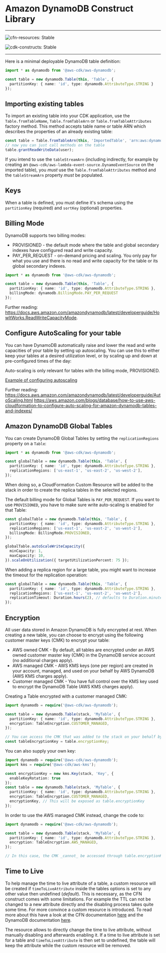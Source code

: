 # Amazon DynamoDB Construct Library
<!--BEGIN STABILITY BANNER-->

---

![cfn-resources: Stable](https://img.shields.io/badge/cfn--resources-stable-success.svg?style=for-the-badge)

![cdk-constructs: Stable](https://img.shields.io/badge/cdk--constructs-stable-success.svg?style=for-the-badge)

---

<!--END STABILITY BANNER-->

Here is a minimal deployable DynamoDB table definition:

```ts
import * as dynamodb from '@aws-cdk/aws-dynamodb';

const table = new dynamodb.Table(this, 'Table', {
  partitionKey: { name: 'id', type: dynamodb.AttributeType.STRING }
});
```

## Importing existing tables

To import an existing table into your CDK application, use the `Table.fromTableName`, `Table.fromTableArn` or `Table.fromTableAttributes`
factory method. This method accepts table name or table ARN which describes the properties of an already
existing table:

```ts
const table = Table.fromTableArn(this, 'ImportedTable', 'arn:aws:dynamodb:us-east-1:111111111:table/my-table');
// now you can just call methods on the table
table.grantReadWriteData(user);
```

If you intend to use the `tableStreamArn` (including indirectly, for example by creating an
`@aws-cdk/aws-lambda-event-source.DynamoEventSource` on the imported table), you *must* use the
`Table.fromTableAttributes` method and the `tableStreamArn` property *must* be populated.

## Keys

When a table is defined, you must define it's schema using the `partitionKey`
(required) and `sortKey` (optional) properties.

## Billing Mode

DynamoDB supports two billing modes:

* PROVISIONED - the default mode where the table and global secondary indexes have configured read and write capacity.
* PAY_PER_REQUEST - on-demand pricing and scaling. You only pay for what you use and there is no read and write capacity for the table or its global secondary indexes.

```ts
import * as dynamodb from '@aws-cdk/aws-dynamodb';

const table = new dynamodb.Table(this, 'Table', {
  partitionKey: { name: 'id', type: dynamodb.AttributeType.STRING },
  billingMode: dynamodb.BillingMode.PAY_PER_REQUEST
});
```

Further reading:
https://docs.aws.amazon.com/amazondynamodb/latest/developerguide/HowItWorks.ReadWriteCapacityMode.

## Configure AutoScaling for your table

You can have DynamoDB automatically raise and lower the read and write capacities
of your table by setting up autoscaling. You can use this to either keep your
tables at a desired utilization level, or by scaling up and down at pre-configured
times of the day:

Auto-scaling is only relevant for tables with the billing mode, PROVISIONED.

[Example of configuring autoscaling](test/integ.autoscaling.lit.ts)

Further reading:
https://docs.aws.amazon.com/amazondynamodb/latest/developerguide/AutoScaling.html
https://aws.amazon.com/blogs/database/how-to-use-aws-cloudformation-to-configure-auto-scaling-for-amazon-dynamodb-tables-and-indexes/

## Amazon DynamoDB Global Tables

You can create DynamoDB Global Tables by setting the `replicationRegions` property on a `Table`:

```ts
import * as dynamodb from '@aws-cdk/aws-dynamodb';

const globalTable = new dynamodb.Table(this, 'Table', {
  partitionKey: { name: 'id', type: dynamodb.AttributeType.STRING },
  replicationRegions: ['us-east-1', 'us-east-2', 'us-west-2'],
});
```

When doing so, a CloudFormation Custom Resource will be added to the stack in order to create the replica tables in the
selected regions.

The default billing mode for Global Tables is `PAY_PER_REQUEST`.
If you want to use `PROVISIONED`,
you have to make sure write auto-scaling is enabled for that Table:

```ts
const globalTable = new dynamodb.Table(this, 'Table', {
  partitionKey: { name: 'id', type: dynamodb.AttributeType.STRING },
  replicationRegions: ['us-east-1', 'us-east-2', 'us-west-2'],
  billingMode: BillingMode.PROVISIONED,
});

globalTable.autoScaleWriteCapacity({
  minCapacity: 1,
  maxCapacity: 10,
}).scaleOnUtilization({ targetUtilizationPercent: 75 });
```

When adding a replica region for a large table, you might want to increase the
timeout for the replication operation:

```ts
const globalTable = new dynamodb.Table(this, 'Table', {
  partitionKey: { name: 'id', type: dynamodb.AttributeType.STRING },
  replicationRegions: ['us-east-1', 'us-east-2', 'us-west-2'],
  replicationTimeout: Duration.hours(2), // defaults to Duration.minutes(30)
});
```

## Encryption

All user data stored in Amazon DynamoDB is fully encrypted at rest. When creating a new table, you can choose to encrypt using the following customer master keys (CMK) to encrypt your table:

* AWS owned CMK - By default, all tables are encrypted under an AWS owned customer master key (CMK) in the DynamoDB service account (no additional charges apply).
* AWS managed CMK - AWS KMS keys (one per region) are created in your account, managed, and used on your behalf by AWS DynamoDB (AWS KMS charges apply).
* Customer managed CMK - You have full control over the KMS key used to encrypt the DynamoDB Table (AWS KMS charges apply).

Creating a Table encrypted with a customer managed CMK:

```ts
import dynamodb = require('@aws-cdk/aws-dynamodb');

const table = new dynamodb.Table(stack, 'MyTable', {
  partitionKey: { name: 'id', type: dynamodb.AttributeType.STRING },
  encryption: TableEncryption.CUSTOMER_MANAGED,
});

// You can access the CMK that was added to the stack on your behalf by the Table construct via:
const tableEncryptionKey = table.encryptionKey;
```

You can also supply your own key:

```ts
import dynamodb = require('@aws-cdk/aws-dynamodb');
import kms = require('@aws-cdk/aws-kms');

const encryptionKey = new kms.Key(stack, 'Key', {
  enableKeyRotation: true
});
const table = new dynamodb.Table(stack, 'MyTable', {
  partitionKey: { name: 'id', type: dynamodb.AttributeType.STRING },
  encryption: TableEncryption.CUSTOMER_MANAGED,
  encryptionKey, // This will be exposed as table.encryptionKey
});
```

In order to use the AWS managed CMK instead, change the code to:

```ts
import dynamodb = require('@aws-cdk/aws-dynamodb');

const table = new dynamodb.Table(stack, 'MyTable', {
  partitionKey: { name: 'id', type: dynamodb.AttributeType.STRING },
  encryption: TableEncryption.AWS_MANAGED,
});

// In this case, the CMK _cannot_ be accessed through table.encryptionKey.
```

## Time to Live

To help manage the time to live attribute of a table, a custom resource will be created if `timeToLiveAttribute` inside the tables options is set to any other value then undefined (_default_).
This is necessary, as the CFN construct comes with some limitations. For example the TTL can not be changed to a
new attribute directly and the disabling process takes quite some time. For more convince a custom resource is introduced. To read more about this have a look at the CFN documentation [here](https://docs.aws.amazon.com/de_de/AWSCloudFormation/latest/UserGuide/aws-properties-dynamodb-table-timetolivespecification.html) and the DynamoDB documentation [here](https://docs.aws.amazon.com/amazondynamodb/latest/developerguide/time-to-live-ttl-how-to.html).

The resource allows to directly change the time to live attribute, without manually disabling and afterwards enabling it.
If a time to live attribute is set for a table and `timeToLiveAttribute` is then set to undefined, the table will keep the attribute while the custom resource will be removed.
